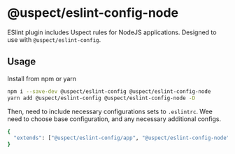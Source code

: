 # @uspect/eslint-config-node

ESlint plugin includes Uspect rules for NodeJS applications.
Designed to use with `@uspect/eslint-config`.

## Usage

Install from npm or yarn

```bash
npm i --save-dev @uspect/eslint-config @uspect/eslint-config-node
yarn add @uspect/eslint-config @uspect/eslint-config-node -D
```

Then, need to include necessary configurations sets to `.eslintrc`. Wee need to choose base configuration, and any
necessary additional configs.

```bash
{
  "extends": ["@uspect/eslint-config/app", "@uspect/eslint-config-node"]
}
```
